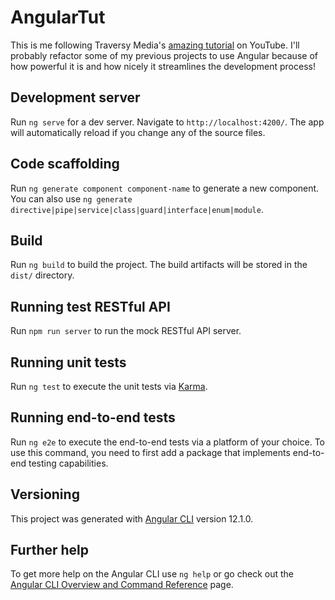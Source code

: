 # AngularTut

This is me following Traversy Media's [amazing tutorial](https://youtu.be/3dHNOWTI7H8) on YouTube. I'll probably refactor some of my previous projects to use Angular because of how powerful it is and how nicely it streamlines the development process!

## Development server

Run `ng serve` for a dev server. Navigate to `http://localhost:4200/`. The app will automatically reload if you change any of the source files.

## Code scaffolding

Run `ng generate component component-name` to generate a new component. You can also use `ng generate directive|pipe|service|class|guard|interface|enum|module`.

## Build

Run `ng build` to build the project. The build artifacts will be stored in the `dist/` directory.

## Running test RESTful API

Run `npm run server` to run the mock RESTful API server.

## Running unit tests

Run `ng test` to execute the unit tests via [Karma](https://karma-runner.github.io).

## Running end-to-end tests

Run `ng e2e` to execute the end-to-end tests via a platform of your choice. To use this command, you need to first add a package that implements end-to-end testing capabilities.

## Versioning

This project was generated with [Angular CLI](https://github.com/angular/angular-cli) version 12.1.0.

## Further help

To get more help on the Angular CLI use `ng help` or go check out the [Angular CLI Overview and Command Reference](https://angular.io/cli) page.
